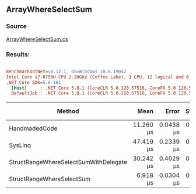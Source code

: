 ﻿## ArrayWhereSelectSum

### Source
[ArrayWhereSelectSum.cs](../../src/StructLinq.Benchmark/ArrayWhereSelectSum.cs)

### Results:
``` ini

BenchmarkDotNet=v0.12.1, OS=Windows 10.0.19042
Intel Core i7-8750H CPU 2.20GHz (Coffee Lake), 1 CPU, 12 logical and 6 physical cores
.NET Core SDK=5.0.101
  [Host]     : .NET Core 5.0.1 (CoreCLR 5.0.120.57516, CoreFX 5.0.120.57516), X64 RyuJIT
  DefaultJob : .NET Core 5.0.1 (CoreCLR 5.0.120.57516, CoreFX 5.0.120.57516), X64 RyuJIT


```
|                                Method |      Mean |     Error |    StdDev | Ratio | RatioSD | Gen 0 | Gen 1 | Gen 2 | Allocated |
|-------------------------------------- |----------:|----------:|----------:|------:|--------:|------:|------:|------:|----------:|
|                         HandmadedCode | 11.260 μs | 0.0438 μs | 0.0410 μs |  1.00 |    0.00 |     - |     - |     - |         - |
|                               SysLinq | 47.419 μs | 0.2339 μs | 0.2188 μs |  4.21 |    0.03 |     - |     - |     - |     104 B |
| StructRangeWhereSelectSumWithDelegate | 30.242 μs | 0.4029 μs | 0.3769 μs |  2.69 |    0.04 |     - |     - |     - |         - |
|             StructRangeWhereSelectSum |  6.918 μs | 0.0304 μs | 0.0284 μs |  0.61 |    0.00 |     - |     - |     - |         - |
